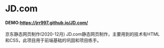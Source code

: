 # JD.com
#### DEMO:https://jrr997.github.io/JD.com/
京东静态网页制作(2020-12月) JD.com静态网页制作，主要用到的技术有HTML和CSS，此项目用于前端基础的巩固和项目练手。
